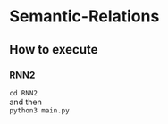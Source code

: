 # Semantic-Relations

## How to execute

### RNN2
```cd RNN2``` <br>
and then <br>
```python3 main.py```
